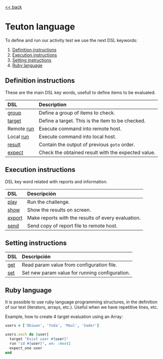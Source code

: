 [<< back](../../README.md)

# Teuton language

To define and run our activity test we use the next DSL keywords:
1. [Definition instructions](#definition-instructions)
2. [Execution instructions](#execution-instructions)
3. [Setting instructions](#setting-instructions)
4. [Ruby language](#ruby-language)

## Definition instructions

These are the main DSL key words, usefull to define items to be evaluated.

| DSL                            | Description |
| :----------------------------- | :---------- |
| [group](definition/group.md)   | Define a group of items to check. |
| [target](definition/target.md) | Define a target. This is the item to be checked. |
| Remote [run](definition/run_remote.md)| Execute command into remote host. |
| Local [run](definition/run_local.md)  | Execute command into local host. |
| [result](definition/result.md) | Contain the output of previous `goto` order. |
| [expect](definition/expect.md) | Check the obtained result with the expected value. |

## Execution instructions

DSL key word related with reports and information.

| DSL                           | Descripción                              |
| :---------------------------- | :--------------------------------------- |
| [play](execution/play.md)     | Run the challenge.                       |
| [show](execution/show.md)     | Show the results on screen.              |
| [export](execution/export.md) | Make reports with the results of every evaluation. |
| [send](execution/send.md)     | Send copy of report file to remote host. |

## Setting instructions

| DSL                   | Descripción                                    |
| :-------------------- | :--------------------------------------------- |
| [get](setting/get.md) | Read param value from configuration file.      |
| [set](setting/set.md) | Set new param value for running configuration. |

## Ruby language

It is possible to use ruby language programming structures, in the definition of our test (iterators, arrays, etc.). Useful when we have repetitive lines, etc.

Example, how to create 4 target evaluation using an Array:
```ruby
users = ['Obiwan', 'Yoda', 'Maul', 'Vader']

users.each do |user|
  target "Exist user #{user}"
  run "id #{user}", on: :host1
  expect_one user
end
```
